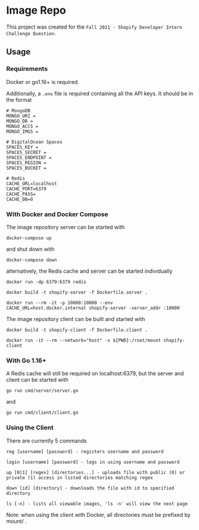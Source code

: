 # Image Repo

This project was created for the `Fall 2021 - Shopify
Developer Intern Challenge Question`.

## Usage

### Requirements

Docker or go1.16+ is required.

Additionally, a `.env` file is required containing all the API keys. It should be in the format

```
# MongoDB
MONGO_URI = 
MONGO_DB = 
MONGO_ACCS = 
MONGO_IMGS =

# DigitalOcean Spaces
SPACES_KEY = 
SPACES_SECRET = 
SPACES_ENDPOINT = 
SPACES_REGION = 
SPACES_BUCKET = 

# Redis
CACHE_URL=localhost
CACHE_PORT=6379
CACHE_PASS=
CACHE_DB=0
```

### With Docker and Docker Compose

The image repository server can be started with

```console
docker-compose up
```

and shut down with

```console
docker-compose down
```

alternatively, the Redis cache and server can be started individually

```console
docker run -dp 6379:6379 redis

docker build -t shopify-server -f Dockerfile.server .

docker run --rm -it -p 10000:10000 --env CACHE_URL=host.docker.internal shopify-server -server_addr :10000
```

The image repository client can be built and started with

```console
docker build -t shopify-client -f Dockerfile.client .

docker run -it --rm --network="host" -v ${PWD}:/root/mount shopify-client
```

### With Go 1.16+

A Redis cache will still be required on localhost:6379, but the server and client can be started with

```console
go run cmd/server/server.go
```

and

```console
go run cmd/client/client.go
```

### Using the Client

There are currently 5 commands

```
reg [username] [password] - registers username and password

login [username] [password] - logs in using username and password

up [0|1] [regex] [directories...] - uploads file with public (0) or private (1) access in listed directories matching regex

down [id] [directory] - downloads the file with id to specified directory

ls [-n] - lists all viewable images, 'ls -n' will view the next page
```

Note: when using the client with Docker, all directories must be prefixed by mount/ .